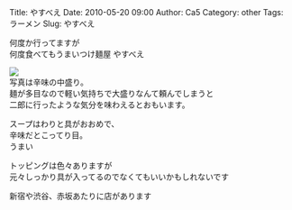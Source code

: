 Title: やすべえ
Date: 2010-05-20 09:00
Author: Ca5
Category: other
Tags: ラーメン
Slug: やすべえ

何度か行ってますが  
何度食べてもうまいつけ麺屋 やすべえ

[![](http://farm4.static.flickr.com/3328/4614752141_6cfa26bd43_m.jpg)](http://www.flickr.com/photos/46200029@N06/4614752141/)  
写真は辛味の中盛り。  
麺が多目なので軽い気持ちで大盛りなんて頼んでしまうと  
二郎に行ったような気分を味わえるとおもいます。

スープはわりと具がおおめで、  
辛味だとこってり目。  
うまい

トッピングは色々ありますが  
元々しっかり具が入ってるのでなくてもいいかもしれないです

新宿や渋谷、赤坂あたりに店があります
